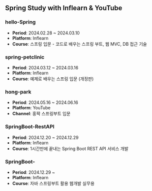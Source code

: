 ## Spring Study with Inflearn & YouTube

### hello-Spring
- **Period**: 2024.02.28 ~ 2024.03.10
- **Platform**: Inflearn
- **Course**: 스프링 입문 - 코드로 배우는 스프링 부트, 웹 MVC, DB 접근 기술

### spring-petclinic
- **Period**: 2024.03.12 ~ 2024.03.16
- **Platform**: Inflearn
- **Course**: 예제로 배우는 스프링 입문 (개정판)

### hong-park
- **Period**: 2024.05.16 ~ 2024.06.16
- **Platform**: YouTube
- **Channel**: 홍팍 스프링부트 입문

### SpringBoot-RestAPI
- **Period**: 2024.12.20 ~ 2024.12.29
- **Platform**: Inflearn
- **Course**: 1시간만에 끝내는 Spring Boot REST API 서비스 개발

### SpringBoot-
- **Period**: 2024.12.29 ~ 
- **Platform**: Inflearn
- **Course**: 자바 스프링부트 활용 웹개발 실무용
